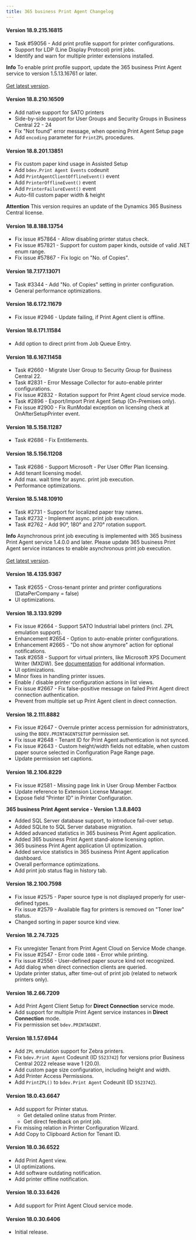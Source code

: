 ```yaml
---
title: 365 business Print Agent Changelog
---
```


#### Version 18.9.215.16815

 - Task #59056 - Add print profile support for printer configurations.
 - Support for LDP (Line Display Protocol) print jobs.
 - Identify and warn for multiple printer extensions installed.

<div class="alert alert-info">
    <i class="fa-duotone fa-solid fa-circle-info fa-xl"></i>
    <strong>Info</strong> To enable print profile support, update the 365 business Print Agent service to version 1.5.13.16761 or later.<br><br>
    <a href="https://365businessapi.com/api/SoftwareDownload?AppId=c2e7d99c-d3c6-4ecc-9c6b-7be4048b41a9">Get latest version</a>.
</div>


#### Version 18.8.210.16509

 - Add native support for SATO printers
 - Side-by-side support for User Groups and Security Groups in Business Central 22 - 24
 - Fix "Not found" error message, when opening Print Agent Setup page
 - Add `encoding` parameter for `PrintZPL` procedures.

#### Version 18.8.201.13851

 - Fix custom paper kind usage in Assisted Setup
 - Add `bdev.Print Agent Events` codeunit
  - Add `PrintAgentClientOfflineEvent()` event
  - Add `PrinterOfflineEvent()` event
  - Add `PrinterFailureEvent()` event
 - Auto-fill custom paper width & height

<div class="alert alert-warn">
    <i class="fa-duotone fa-solid fa-triangle-exclamation fa-xl"></i>
	<strong>Attention</strong>
	This version requires an update of the Dynamics 365 Business Central license.
</div>

#### Version 18.8.188.13754
 
 - Fix issue #57864 - Allow disabling printer status check.
 - Fix issue #57821 - Support for custom paper kinds, outside of valid .NET enum range.
 - Fix issue #57867 - Fix logic on "No. of Copies".

#### Version 18.7.177.13071

 - Task #3344 - Add "No. of Copies" setting in printer configuration.
 - General performance optimizations.

#### Version 18.6.172.11679

 - Fix issue #2946 - Update failing, if Print Agent client is offline.

#### Version 18.6.171.11584

 - Add option to direct print from Job Queue Entry.

#### Version 18.6.167.11458
 
 - Task #2660 - Migrate User Group to Security Group for Business Central 22.
 - Task #2831 - Error Message Collector for auto-enable printer configurations.
 - Fix issue #2832 - Rotation support for Print Agent cloud service mode.
 - Task #2896 - Export/Import Print Agent Setup (On-Premises only).
 - Fix issue #2900 - Fix RunModal exception on licensing check at OnAfterSetupPrinter event.

#### Version 18.5.158.11287 

 - Task #2686 - Fix Entitlements.

#### Version 18.5.156.11208

 - Task #2686 - Support Microsoft - Per User Offer Plan licensing.
 - Add tenant licensing model.
 - Add max. wait time for async. print job execution.
 - Performance optimizations.

#### Version 18.5.148.10910

 - Task #2731 - Support for localized paper tray names.
 - Task #2732 - Implement async. print job execution.
 - Task #2762 - Add 90°, 180° and 270° rotation support.

<div class="alert alert-info">
    <i class="fa-duotone fa-solid fa-circle-info fa-xl"></i>
    <strong>Info</strong> Asynchronous print job executing is implemented with 365 business Print Agent service 1.4.0.0 and later. Please update 365 business Print Agent service instances to enable asynchronous print job execution.<br><br>
    <a href="https://365businessapi.com/api/SoftwareDownload?AppId=c2e7d99c-d3c6-4ecc-9c6b-7be4048b41a9">Get latest version</a>.
</div>

#### Version 18.4.135.9367

 - Task #2655 - Cross-tenant printer and printer configurations (DataPerCompany = false)
 - UI optimizations.

#### Version 18.3.133.9299

 - Fix issue #2664 - Support SATO Industrial label printers (incl. ZPL emulation support).
 - Enhancement #2654 - Option to auto-enable printer configurations.
 - Enhancement #2665 - "Do not show anymore" action for optional notifications.
 - Task #2658 - Support for virtual printers, like Microsoft XPS Document Writer (MXDW). See [documentation](https://docs.365businessdev.com/en-US/365-business-print-agent/support/setup-xps-printer/) for additional information.
 - UI optimizations.
 - Minor fixes in handling printer issues.
 - Enable / disable printer configuration actions in list views.
 - Fix issue #2667 - Fix false-positive message on failed Print Agent direct connection authentication.
 - Prevent from multiple set up Print Agent client in direct connection.

#### Version 18.2.111.8882

 - Fix issue #2647 - Overrule printer access permission for administrators, using the `BDEV.PRINTAGENTSETUP` permission set.
 - Fix issue #2648 - Tenant ID for Print Agent authentication is not synced.
 - Fix issue #2643 - Custom height/width fields not editable, when custom paper source selected in Configuration Page Range page.
 - Update permission set captions.

#### Version 18.2.106.8229 

 - Fix issue #2581 - Missing page link in User Group Member Factbox
 - Update reference to Extension License Manager.
 - Expose field "Printer ID" in Printer Configuration.

**365 business Print Agent service - Version 1.3.8.8403**

 - Added SQL Server database support, to introduce fail-over setup.
 - Added SQLite to SQL Server database migration.
 - Added advanced statistics in 365 business Print Agent application.
 - Added 365 business Print Agent stand-alone licensing option.
 - 365 business Print Agent application UI optimization.
 - Added service statistics in 365 business Print Agent application dashboard.
 - Overall performance optimizations.
 - Add print job status flag in history tab.

#### Version 18.2.100.7598

 - Fix issue #2575 - Paper source type is not displayed properly for user-defined types.
 - Fix issue #2579 - Available flag for printers is removed on "Toner low" status.
 - Changed sorting in paper source kind view.

#### Version 18.2.74.7325

 - Fix unregister Tenant from Print Agent Cloud on Service Mode change.
 - Fix issue #2547 - Error code `1008` - Error while printing.
 - Fix issue #2556 - User-defined paper source kind not recognized.
 - Add dialog when direct connection clients are queried.
 - Update printer status, after time-out of print job (related to network printers only).

#### Version 18.2.66.7209

 - Add Print Agent Client Setup for **Direct Connection** service mode.
 - Add support for multiple Print Agent service instances in **Direct Connection** mode.
 - Fix permission set `bdev.PRINTAGENT`.

#### Version 18.1.57.6944

 - Add `ZPL` emulation support for Zebra printers.
 - Fix `bdev.Print Agent` Codeunit (ID `5523742`) for versions prior Business Central 2022 release wave 1 (20.0).
 - Add custom page size configuration, including height and width.
 - Add Printer Access Permissions.
 - Add `PrintZPL()` to `bdev.Print Agent` Codeunit (ID `5523742`).

#### Version 18.0.43.6647

 - Add support for Printer status.
   - Get detailed online status from Printer.
   - Get direct feedback on print job.
 - Fix missing relation in Printer Configuration Wizard.
 - Add Copy to Clipboard Action for Tenant ID.

#### Version 18.0.36.6522

 - Add Print Agent view.
 - UI optimizations.
 - Add software outdating notification.
 - Add printer offline notification.

#### Version 18.0.33.6426

 - Add support for Print Agent Cloud service mode.

#### Version 18.0.30.6406

 - Initial release.